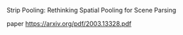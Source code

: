 Strip Pooling: Rethinking Spatial Pooling for Scene Parsing


paper https://arxiv.org/pdf/2003.13328.pdf